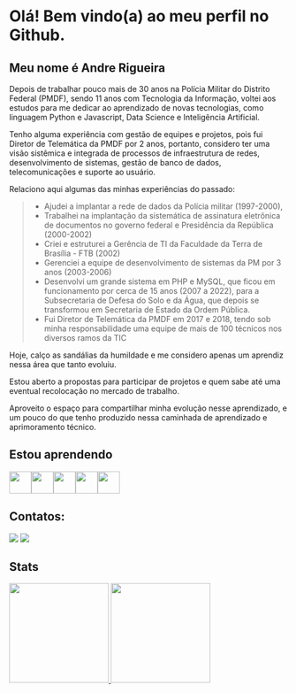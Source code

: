 # Olá! Bem vindo(a) ao meu perfil no Github.

<!--
**AndreRigueira/AndreRigueira** is a ✨ _special_ ✨ repository because its `README.md` (this file) appears on your GitHub profile.

Here are some ideas to get you started:

- 🔭 I’m currently working on ...
- 🌱 I’m currently learning ...
- 👯 I’m looking to collaborate on ...
- 🤔 I’m looking for help with ...
- 💬 Ask me about ...
- 📫 How to reach me: ...
- 😄 Pronouns: ...
- ⚡ Fun fact: ...
-->

  
## Meu nome é Andre Rigueira

Depois de trabalhar pouco mais de 30 anos na Polícia Militar do Distrito Federal (PMDF), sendo 11 anos com Tecnologia da Informação, voltei aos estudos para me dedicar ao aprendizado de novas tecnologias, como linguagem Python e Javascript, Data Science e Inteligência Artificial.

Tenho alguma experiência com gestão de equipes e projetos, pois fui Diretor de Telemática da PMDF por 2 anos, portanto, considero ter uma visão sistêmica e integrada de processos de infraestrutura de redes, desenvolvimento de sistemas, gestão de banco de dados, telecomunicações e suporte ao usuário.

Relaciono aqui algumas das minhas experiências do passado:
> * Ajudei a implantar a rede de dados da Polícia militar (1997-2000), 
> * Trabalhei na implantação da sistemática de assinatura eletrônica de documentos no governo federal e Presidência da República (2000-2002)
> * Criei e estruturei a Gerência de TI da Faculdade da Terra de Brasília - FTB (2002)
> * Gerenciei a equipe de desenvolvimento de sistemas da PM por 3 anos (2003-2006)
> * Desenvolvi um grande sistema em PHP e MySQL, que ficou em funcionamento por cerca de 15 anos (2007 a 2022), para a Subsecretaria de Defesa do Solo e da Água, que depois se transformou em Secretaria de Estado da Ordem Pública.
> * Fui Diretor de Telemática da PMDF em 2017 e 2018, tendo sob minha responsabilidade uma equipe de mais de 100 técnicos nos diversos ramos da TIC

Hoje, calço as sandálias da humildade e me considero apenas um aprendiz nessa área que tanto evoluiu.

Estou aberto a propostas para participar de projetos e quem sabe até uma eventual recolocação no mercado de trabalho.

Aproveito o espaço para compartilhar minha evolução nesse aprendizado, e um pouco do que tenho produzido nessa caminhada de aprendizado e aprimoramento técnico.

## Estou aprendendo
<img loading="lazy" src="https://cdn.jsdelivr.net/gh/devicons/devicon/icons/python/python-original.svg" width="40" height="40"/><img loading="lazy" src="https://cdn.jsdelivr.net/gh/devicons/devicon/icons/jupyter/jupyter-original.svg" width="40" height="40"/><img loading="lazy" src="https://cdn.jsdelivr.net/gh/devicons/devicon/icons/javascript/javascript-original.svg" width="40" height="40"/><img loading="lazy" src="https://cdn.jsdelivr.net/gh/devicons/devicon/icons/git/git-original.svg" width="40" height="40"/><img loading="lazy" src="https://img.icons8.com/?size=100&id=Uurl4wPm2b86&format=png&color=000000" width="40" height="40"/>

## Contatos:
<div>
<!-- <a href="https://www.youtube.com/seu-canal-youtube-aqui" target="_blank"><img loading="lazy" src="https://img.shields.io/badge/YouTube-FF0000?style=for-the-badge&logo=youtube&logoColor=white" target="_blank"></a>
<a href="https://instagram.com/seu-usuário-instagram-aqui" target="_blank"><img loading="lazy" src="https://img.shields.io/badge/-Instagram-%23E4405F?style=for-the-badge&logo=instagram&logoColor=white" target="_blank"></a>
<a href="https://www.twitch.tv/seu-usuário-aqui" target="_blank"><img loading="lazy" src="https://img.shields.io/badge/Twitch-9146FF?style=for-the-badge&logo=twitch&logoColor=white" target="_blank"></a> -->
<a href = "mailto:rigueira@gmail.com"><img loading="lazy" src="https://img.shields.io/badge/Gmail-D14836?style=for-the-badge&logo=gmail&logoColor=white" target="_blank"></a>
<a href="https://www.linkedin.com/in/andre-rigueira-16415381/" target="_blank"><img loading="lazy" src="https://img.shields.io/badge/-LinkedIn-%230077B5?style=for-the-badge&logo=linkedin&logoColor=white" target="_blank"></a>   
</div>

## Stats
<div>
<a href="https://github.com/AndreRigueira">
<img loading="lazy" height="180em" src="https://github-readme-stats.vercel.app/api/top-langs/?username=andrerigueira&layout=compact&langs_count=7&theme=dracula"/>
<img loading="lazy" height="180em" src="https://github-readme-stats.vercel.app/api?username=andrerigueira&show_icons=true&theme=dracula&include_all_commits=true&count_private=true"/>
</div>
